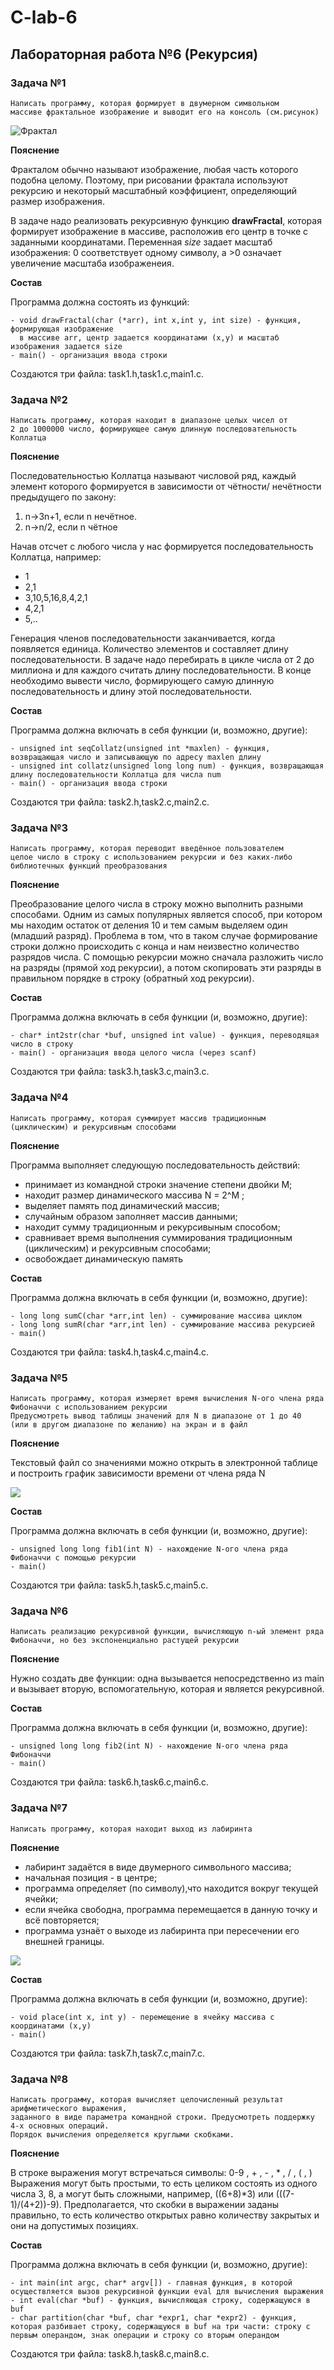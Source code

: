 # C-lab-6

## Лабораторная работа №6 (Рекурсия)

### Задача №1

```
Написать программу, которая формирует в двумерном символьном
массиве фрактальное изображение и выводит его на консоль (см.рисунок)
```

![Фрактал](./fractal.PNG)

**Пояснение**

Фракталом обычно называют изображение, любая часть которого подобна целому. Поэтому, при рисовании фрактала используют рекурсию и некоторый масштабный коэффициент, определяющий размер изображения.

В задаче надо реализовать рекурсивную функцию **drawFractal**, которая формирует изображение в массиве,
расположив его центр в точке с заданными координатами. Переменная *size* задает масштаб изображения: 0 соответствует
одному символу, а >0 означает увеличение масштаба изображенеия.

**Состав**

Программа должна состоять из функций:

```
- void drawFractal(char (*arr), int x,int y, int size) - функция, формирующая изображение
  в массиве arr, центр задается координатами (x,y) и масштаб изображения задается size 
- main() - организация ввода строки
```

Создаются три файла: task1.h,task1.c,main1.c.

### Задача №2

```
Написать программу, которая находит в диапазоне целых чисел от
2 до 1000000 число, формирующее самую длинную последовательность Коллатца
```

**Пояснение**

Последовательностью Коллатца называют числовой ряд, каждый элемент которого формируется в зависимости от чётности/ нечётности предыдущего по закону:

1. n→3n+1, если n нечётное.
2. n→n/2, если n чётное

Начав отсчет с любого числа у нас формируется последовательность Коллатца, например:

- 1
- 2,1
- 3,10,5,16,8,4,2,1
- 4,2,1
- 5,..

Генерация членов последовательности заканчивается, когда появляется единица. Количество элементов и составляет длину
последовательности. В задаче надо перебирать в цикле числа от 2 до миллиона и для каждого считать длину последовательности.
В конце необходимо вывести число, формирующего самую длинную последовательность и длину этой последовательности.

**Состав**

Программа должна включать в себя функции (и, возможно, другие):

```
- unsigned int seqCollatz(unsigned int *maxlen) - функция, возвращающая число и записывающую по адресу maxlen длину 
- unsigned int collatz(unsigned long long num) - функция, возвращающая длину последовательности Коллатца для числа num
- main() - организация ввода строки
```

Создаются три файла: task2.h,task2.c,main2.c.

### Задача №3

```
Написать программу, которая переводит введённое пользователем
целое число в строку с использованием рекурсии и без каких-либо
библиотечных функций преобразования
```

**Пояснение**

Преобразование целого числа в строку можно выполнить разными способами. Одним из самых популярных является способ,
при котором мы находим остаток от деления 10 и тем самым выделяем один (младший разряд). Проблема в том, что в таком
случае формирование строки должно происходить с конца и нам неизвестно количество разрядов числа. С помощью рекурсии
можно сначала разложить число на разряды (прямой ход рекурсии), а потом скопировать эти разряды в правильном порядке
в строку (обратный ход рекурсии).

**Состав**

Программа должна включать в себя функции (и, возможно, другие):

```
- char* int2str(char *buf, unsigned int value) - функция, переводящая число в строку 
- main() - организация ввода целого числа (через scanf)
```

Создаются три файла: task3.h,task3.c,main3.c.

### Задача №4

```
Написать программу, которая суммирует массив традиционным (циклическим) и рекурсивным способами
```

**Пояснение**

Программа выполняет следующую последовательность действий:

- принимает из командной строки значение степени двойки M;
- находит размер динамического массива N = 2^M ;
- выделяет память под динамический массив;
- случайным образом заполняет массив данными;
- находит сумму традиционным и рекурсивыным способом;
- сравнивает время выполнения суммирования традиционным (циклическим) и рекурсивным способами;
- освобождает динамическую память

**Состав**

Программа должна включать в себя функции (и, возможно, другие):

```
- long long sumC(char *arr,int len) - суммирование массива циклом
- long long sumR(char *arr,int len) - суммирование массива рекурсией
- main() 
```

Создаются три файла: task4.h,task4.c,main4.c.

### Задача №5

```
Написать программу, которая измеряет время вычисления N-ого члена ряда Фибоначчи с использованием рекурсии
Предусмотреть вывод таблицы значений для N в диапазоне от 1 до 40
(или в другом диапазоне по желанию) на экран и в файл
```
**Пояснение**

Текстовый файл со значениями можно открыть в электронной таблице и построить график зависимости времени от члена ряда N

![](./fib.png)

**Состав**

Программа должна включать в себя функции (и, возможно, другие):

```
- unsigned long long fib1(int N) - нахождение N-ого члена ряда Фибоначчи с помощью рекурсии
- main() 
```


Создаются три файла: task5.h,task5.c,main5.c.

### Задача №6

```
Написать реализацию рекурсивной функции, вычисляющую n-ый элемент ряда Фибоначчи, но без экспоненциально растущей рекурсии
```
**Пояснение**

Нужно создать две функции: одна вызывается непосредственно из main и вызывает вторую, вспомогательную, которая и является рекурсивной.

**Состав**

Программа должна включать в себя функции (и, возможно, другие):

```
- unsigned long long fib2(int N) - нахождение N-ого члена ряда Фибоначчи
- main() 
```


Создаются три файла: task6.h,task6.c,main6.c.

### Задача №7

```
Написать программу, которая находит выход из лабиринта
```
**Пояснение**

- лабиринт задаётся в виде двумерного символьного массива;
- начальная позиция - в центре;
- программа определяет (по символу),что находится вокруг текущей ячейки;
- если ячейка свободна, программа перемещается в данную точку и всё повторяется;
- программа узнаёт о выходе из лабиринта при пересечении его внешней границы.

![](./maze.png)

**Состав**

Программа должна включать в себя функции (и, возможно, другие):

```
- void place(int x, int y) - перемещение в ячейку массива с координатами (x,y)
- main() 
```


Создаются три файла: task7.h,task7.c,main7.c.

### Задача №8
```
Написать программу, которая вычисляет целочисленный результат арифметического выражения, 
заданного в виде параметра командной строки. Предусмотреть поддержку 4-х основных операций. 
Порядок вычисления определяется круглыми скобками.
```
**Пояснение**

В строке выражения могут встречаться символы: 0-9 , + , - , * , / , ( , ) Выражения могут быть  простыми, то есть целиком состоять из одного числа 3, 8, а могут быть сложными, например, ((6+8)*3) или (((7-1)/(4+2))-9). Предполагается, что скобки в выражении заданы правильно, то есть количество открытых равно количеству закрытых и они на допустимых позициях.

**Состав**

Программа должна включать в себя функции (и, возможно, другие):

```
- int main(int argc, char* argv[]) - главная функция, в которой осуществляется вызов рекурсивной функции eval для вычисления выражения
- int eval(char *buf) - функция, вычисляющая строку, содержащуюся в buf
- char partition(char *buf, char *expr1, char *expr2) - функция, которая разбивает строку, содержащуюся в buf на три части: строку с первым операндом, знак операции и строку со вторым операндом
```

Создаются три файла: task8.h,task8.c,main8.c.




